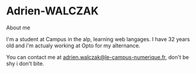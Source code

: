 # Adrien-WALCZAK
About me

I'm a student at Campus in the alp, learning web langages. I have 32 years old and i'm actualy working at Opto for my alternance.

You can contact me at adrien.walczak@le-campus-numerique.fr, don't be shy i don't bite.

